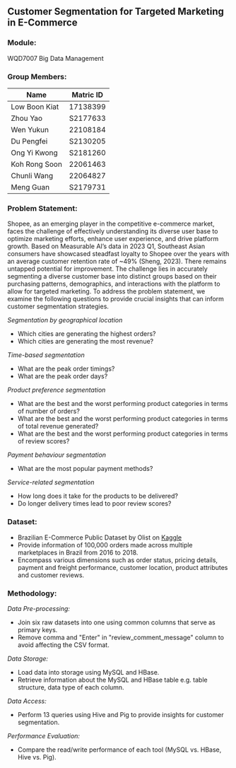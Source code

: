 ## Customer Segmentation for Targeted Marketing in E-Commerce

### Module:
WQD7007 Big Data Management 

### Group Members:
| Name | Matric ID|
| ---------------------- |:--------:|
| Low Boon Kiat | 17138399 |
| Zhou Yao | S2177633 |
| Wen Yukun | 22108184 |
| Du Pengfei | S2130205 |
| Ong Yi Kwong | S2181260 |
| Koh Rong Soon | 22061463 |
| Chunli Wang | 22064827 |
| Meng Guan | S2179731 |

### Problem Statement:
Shopee, as an emerging player in the competitive e-commerce market, faces the challenge of effectively understanding its diverse user base to optimize marketing efforts, enhance user experience, and drive platform growth. Based on Measurable AI’s data in 2023 Q1, Southeast Asian consumers have showcased steadfast loyalty to Shopee over the years with an average customer retention rate of ~49% (Sheng, 2023). There remains untapped potential for improvement. The challenge lies in accurately segmenting a diverse customer base into distinct groups based on their purchasing patterns, demographics, and interactions with the platform to allow for targeted marketing. To address the problem statement, we examine the following questions to provide crucial insights that can inform customer segmentation strategies.    

_Segmentation by geographical location_ 
- Which cities are generating the highest orders?  
- Which cities are generating the most revenue?   

_Time-based segmentation_  
- What are the peak order timings?  
- What are the peak order days?   

_Product preference segmentation_  
- What are the best and the worst performing product categories in terms of number of orders?  
- What are the best and the worst performing product categories in terms of total revenue generated?  
- What are the best and the worst performing product categories in terms of review scores?   

_Payment behaviour segmentation_  
- What are the most popular payment methods?  

_Service-related segmentation_  
- How long does it take for the products to be delivered?  
- Do longer delivery times lead to poor review scores?  

### Dataset:
- Brazilian E-Commerce Public Dataset by Olist on [Kaggle](https://www.kaggle.com/datasets/olistbr/brazilian-ecommerce)
- Provide information of 100,000 orders made across multiple marketplaces in Brazil from 2016 to 2018.
- Encompass various dimensions such as order status, pricing details, payment and freight performance, customer location, product attributes and customer reviews.

### Methodology:
_Data Pre-processing:_  
- Join six raw datasets into one using common columns that serve as primary keys.  
- Remove comma and "Enter" in "review_comment_message" column to avoid affecting the CSV format.  
    
_Data Storage:_  
- Load data into storage using MySQL and HBase.  
- Retrieve information about the MySQL and HBase table e.g. table structure, data type of each column.  
    
_Data Access:_  
- Perform 13 queries using Hive and Pig to provide insights for customer segmentation.  
    
_Performance Evaluation:_  
- Compare the read/write performance of each tool (MySQL vs. HBase, Hive vs. Pig).  
